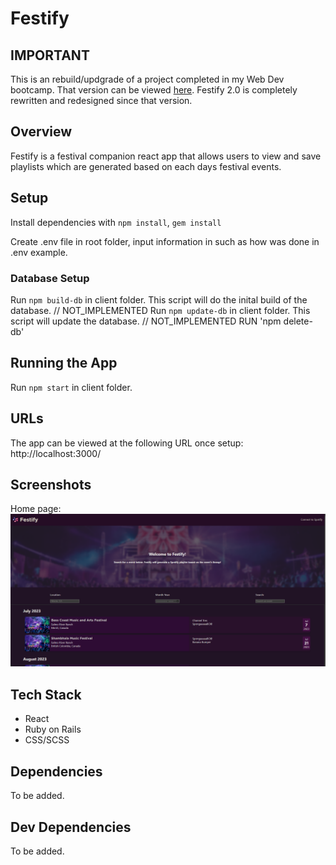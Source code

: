 # Festify
## IMPORTANT
This is an rebuild/updgrade of a project completed in my Web Dev bootcamp. That version can be viewed [here](https://github.com/youthbazzy/festify). Festify 2.0 is completely rewritten and redesigned since that version.

## Overview
Festify is a festival companion react app that allows users to view and save playlists which are generated based on each days festival events.

## Setup

Install dependencies with `npm install`, `gem install`

Create .env file in root folder, input information in such as how was done in .env example.

### Database Setup
Run `npm build-db` in client folder. This script will do the inital build of the database.
// NOT_IMPLEMENTED Run `npm update-db` in client folder. This script will update the database.
// NOT_IMPLEMENTED RUN 'npm delete-db'


## Running the App 
Run `npm start` in client folder.

## URLs
The app can be viewed at the following URL once setup:
http://localhost:3000/

## Screenshots
Home page:
![Home page](https://github.com/yobazy/festify-2.0/blob/master/screenshots/home.png?raw=true)
<!-- 
Events page:
![Events page](https://github.com/youthbazzy/festify/blob/master/screenshots/event.png?raw=true) -->

## Tech Stack 
- React 
- Ruby on Rails
- CSS/SCSS

## Dependencies
To be added. 

## Dev Dependencies 
To be added.
